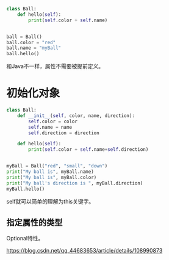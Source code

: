 
```python
class Ball:
    def hello(self):
        print(self.color + self.name)


ball = Ball()
ball.color = "red"
ball.name = "myBall"
ball.hello()
```
和Java不一样，属性不需要被提前定义。

# 初始化对象

```python
class Ball:
    def __init__(self, color, name, direction):
        self.color = color
        self.name = name
        self.direction = direction

    def hello(self):
        print(self.color + self.name+self.direction)


myBall = Ball("red", "small", "down")
print("My ball is", myBall.name)
print("My ball is", myBall.color)
print("My ball's direction is ", myBall.direction)
myBall.hello()
```

self就可以简单的理解为this关键字。




## 指定属性的类型

Optional特性。

https://blog.csdn.net/qq_44683653/article/details/108990873
